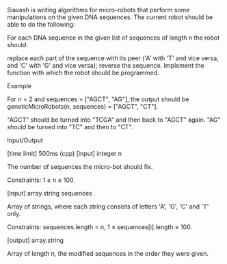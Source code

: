 Siavash is writing algorithms for micro-robots that perform some manipulations on the given DNA sequences. The current robot should be able to do the following:

For each DNA sequence in the given list of sequences of length n the robot should:

replace each part of the sequence with its peer ('A' with 'T' and vice versa, and 'C' with 'G' and vice versa);
reverse the sequence.
Implement the function with which the robot should be programmed.

Example

For n = 2 and sequences = ["AGCT", "AG"], the output should be
geneticMicroRobots(n, sequences) = ["AGCT", "CT"].

"AGCT" should be turned into "TCGA" and then back to "AGCT" again.
"AG" should be turned into "TC" and then to "CT".

Input/Output

[time limit] 500ms (cpp)
[input] integer n

The number of sequences the micro-bot should fix.

Constraints:
1 ≤ n ≤ 100.

[input] array.string sequences

Array of strings, where each string consists of letters 'A', 'G', 'C' and 'T' only.

Constraints:
sequences.length = n,
1 ≤ sequences[i].length ≤ 100.

[output] array.string

Array of length n, the modified sequences in the order they were given.

